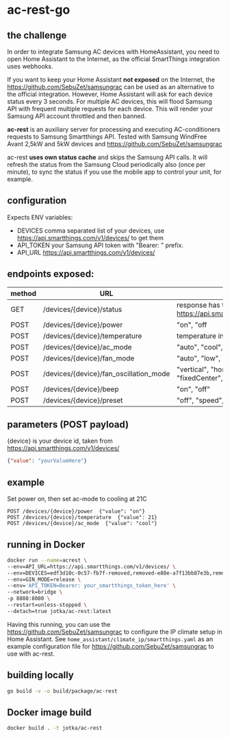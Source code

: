 # ac-rest-go

## the challenge
In order to integrate Samsung AC devices with HomeAssistant, you need to open Home Assistant to the Internet, as the official SmartThings integration uses webhooks.

If you want to keep your Home Assistant **not exposed** on the Internet, the https://github.com/SebuZet/samsungrac can be used as an alternative to the official integration.
However, Home Assistant will ask for each device status every 3 seconds.
For multiple AC devices, this will flood Samsung API with frequent multiple requests for each device.
This will render your Samsung API account throttled and then banned.

**ac-rest**  is an auxiliary server for processing and executing AC-conditioners requests to Samsung Smartthings API.
Tested with Samsung WindFree Avant 2,5kW and 5kW devices and https://github.com/SebuZet/samsungrac

ac-rest **uses own status cache** and skips the Samsung API calls.
It will refresh the status from the Samsung Cloud periodically also (once per minute), to sync the status if you use the mobile app to control your unit, for example.

## configuration

Expects ENV variables:
* DEVICES comma separated list of your devices, use https://api.smartthings.com/v1/devices/ to get them
* API_TOKEN your Samsung API token with "Bearer: " prefix.
* API_URL https://api.smartthings.com/v1/devices/

## endpoints exposed:


| method | URL                                    | payload                                                                                                 | comment |
|--------|----------------------------------------|---------------------------------------------------------------------------------------------------------|---------|
| GET    | /devices/{device}/status               | response has the payload the same as https://api.smartthings.com/v1/devices/{deviceId}/status           |         |
| POST   | /devices/{device}/power                | "on", "off                                                                                              |         |
| POST   | /devices/{device}/temperature          | temperature in Celsius, double                                                                          |         |
| POST   | /devices/{device}/ac_mode              | "auto", "cool", "dry", "off"                                                                            |         |
| POST   | /devices/{device}/fan_mode             | "auto", "low", "medium", "high", "turbo"                                                                 |         |
| POST   | /devices/{device}/fan_oscillation_mode | "vertical", "horizontal", "fixed", "fixedLeft", "fixedRight", "fixedCenter", direct", "indirect", "far" |         |
| POST   | /devices/{device}/beep                 | "on", "off"                                                                                             |         |
| POST   | /devices/{device}/preset               | "off", "speed", "sleep", "windFree", "windFreeSleep"                                                    |         |

## parameters (POST payload)

{device} is your device id, taken from https://api.smartthings.com/v1/devices/

```json
{"value": "yourValueHere"}

```

## example
Set power on, then set ac-mode to cooling at 21C

```
POST /devices/{device}/power  {"value": "on"}
POST /devices/{device}/temperature  {"value": 21}
POST /devices/{device}/ac_mode  {"value": "cool"}
```

## running in Docker

```bash
docker run --name=acrest \
--env=API_URL=https://api.smartthings.com/v1/devices/ \
--env=DEVICES=edf3d10c-0c57-fb7f-removed,removed-e88e-a7f13bb87e3b,removed-b03f-ed416e8b3fd1,837249dd-9e7c-ad8a-removed-6b8cf5da271b \
--env=GIN_MODE=release \
--env='API_TOKEN=Bearer: your_smartthings_token_here' \
--network=bridge \
-p 8888:8080 \
--restart=unless-stopped \
--detach=true jotka/ac-rest:latest
```
Having this running, you can use the https://github.com/SebuZet/samsungrac to configure the IP climate setup in Home Assistant.
See `home_assistant/climate_ip/smartthings.yaml` as an example configuration file for https://github.com/SebuZet/samsungrac to use with ac-rest.

## building locally
```bash
go build -v -o build/package/ac-rest
```

## Docker image build
```bash
docker build . -t jotka/ac-rest
```
